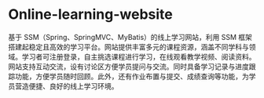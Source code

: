# Online-learning-website
基于 SSM（Spring、SpringMVC、MyBatis）的线上学习网站，利用 SSM 框架搭建起稳定且高效的学习平台。网站提供丰富多元的课程资源，涵盖不同学科与领域。学习者可注册登录，自主挑选课程进行学习，在线观看教学视频、阅读资料。网站支持互动交流，设有讨论区方便学员提问与交流。同时具备学习记录与进度跟踪功能，方便学员随时回顾。此外，还有作业布置与提交、成绩查询等功能，为学员营造便捷、良好的线上学习环境。 
